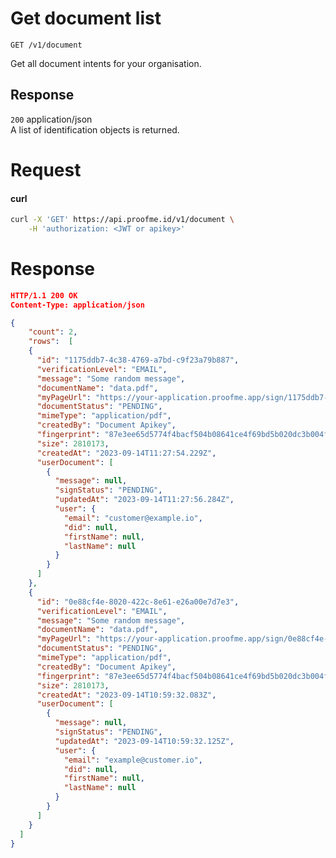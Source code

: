 # Get document list
`GET /v1/document`

Get all document intents for your organisation.

<!-- ## Parameters
___
#### sortColumn
_string_ `OPTIONAL`

The column to sort the identifications by.

Possible values: `id` `description` `status` `isRequest` `createdAt` `updatedAt`

____
#### sortDirection
_string_ `OPTIONAL`

The direction to sort the identifications by.

Possible values: `ASC` `DESC`

____
#### offset
_number_ `OPTIONAL`

The amount of identifications to skip before returning the first identification.

____
#### limit
_number_ `OPTIONAL`

The maximum amount of identifications to return.

____
#### search
_string_ `OPTIONAL`

The search query to filter the identifications by.

This will search in the columns: `id` `description`
___ -->


## Response

`200` application/json  
A list of identification objects is returned.

# Request

<!-- tabs:start -->

#### **curl**

```bash
curl -X 'GET' https://api.proofme.id/v1/document \
    -H 'authorization: <JWT or apikey>'
```

<!-- tabs:end -->

# Response
```json
HTTP/1.1 200 OK
Content-Type: application/json

{
    "count": 2,
    "rows":  [
    {
      "id": "1175ddb7-4c38-4769-a7bd-c9f23a79b887",
      "verificationLevel": "EMAIL",
      "message": "Some random message",
      "documentName": "data.pdf",
      "myPageUrl": "https://your-application.proofme.app/sign/1175ddb7-4c38-4769-a7bd-c9f23a79b887",
      "documentStatus": "PENDING",
      "mimeType": "application/pdf",
      "createdBy": "Document Apikey",
      "fingerprint": "87e3ee65d5774f4bacf504b08641ce4f69bd5b020dc3b004fb78ec2f131a9ff7b22771d663db53033071373ba47a48d7beb4bd8e363ffb04b7c6b7931737e74c",
      "size": 2810173,
      "createdAt": "2023-09-14T11:27:54.229Z",
      "userDocument": [
        {
          "message": null,
          "signStatus": "PENDING",
          "updatedAt": "2023-09-14T11:27:56.284Z",
          "user": {
            "email": "customer@example.io",
            "did": null,
            "firstName": null,
            "lastName": null
          }
        }
      ]
    },
    {
      "id": "0e88cf4e-8020-422c-8e61-e26a00e7d7e3",
      "verificationLevel": "EMAIL",
      "message": "Some random message",
      "documentName": "data.pdf",
      "myPageUrl": "https://your-application.proofme.app/sign/0e88cf4e-8020-422c-8e61-e26a00e7d7e3",
      "documentStatus": "PENDING",
      "mimeType": "application/pdf",
      "createdBy": "Document Apikey",
      "fingerprint": "87e3ee65d5774f4bacf504b08641ce4f69bd5b020dc3b004fb78ec2f131a9ff7b22771d663db53033071373ba47a48d7beb4bd8e363ffb04b7c6b7931737e74c",
      "size": 2810173,
      "createdAt": "2023-09-14T10:59:32.083Z",
      "userDocument": [
        {
          "message": null,
          "signStatus": "PENDING",
          "updatedAt": "2023-09-14T10:59:32.125Z",
          "user": {
            "email": "example@customer.io",
            "did": null,
            "firstName": null,
            "lastName": null
          }
        }
      ]
    }
  ]
}
```
